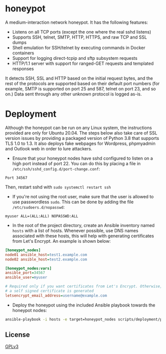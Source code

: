 # honeypot

A medium-interaction network honeypot. It has the following features:

* Listens on all TCP ports (except the one where the real sshd listens)
* Supports SSH, telnet, SMTP, HTTP, HTTPS, and raw TCP and SSL dumps
* Shell emulation for SSH/telnet by executing commands in Docker containers
* Support for logging direct-tcpip and sftp subsystem requests
* HTTP/1.1 server with support for ranged-GET requests and templated responses

It detects SSH, SSL and HTTP based on the initial request bytes, and the rest
of the protocols are supported based on their default port numbers (for
example, SMTP is supported on port 25 and 587, telnet on port 23, and so on.)
Data sent through any other unknown protocol is logged as-is.

# Deployment

Although the honeypot can be run on any Linux system, the instructions
provided are only for Ubuntu 20.04. The steps below also take care of SSL
version issues by providing a packaged version of Python 3.8 that supports TLS
1.0 to 1.3. It also deploys fake webpages for Wordpress, phpmyadmin and
Outlook web in order to lure attackers.

* Ensure that your honeypot nodes have sshd configured to listen on a high
port instead of port 22. You can do this by placing a file in
`/etc/ssh/sshd_config.d/port-change.conf`:

```
Port 34567
```

Then, restart sshd with `sudo systemctl restart ssh`

* If you're not using the root user, make sure that the user is allowed to
use passwordless `sudo`. This can be done by adding the file
`/etc/sudoers.d/nopasswd`:

```
myuser ALL=(ALL:ALL) NOPASSWD:ALL
```

* In the root of the project directory, create an Ansible inventory named
`hosts` with a list of hosts. Whenever possible, use DNS names associated
with these hosts, this will help with generating certificates from Let's
Encrypt. An example is shown below:

```ini
[honeypot_nodes]
node01 ansible_host=test1.example.com
node02 ansible_host=test2.example.com

[honeypot_nodes:vars]
ansible_port=34567
ansible_user=myuser

# Required only if you want certificates from Let's Encrypt. Otherwise,
# a self signed certificate is generated
letsencrypt_email_address=username@example.com
```

* Deploy the honeypot using the included Ansible playbook towards the
honeypot nodes:

```bash
ansible-playbook -i hosts -e target=honeypot_nodes scripts/deployment/playbook.yaml
```

## License

[GPLv3](https://opensource.org/licenses/gpl-3.0.html)
